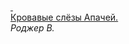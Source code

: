 <!--2024-01-05 01:44:01-->
<div>
<a class="nodecor" href=https://www.youtube.com/watch?v=w-aX5JFFoxk target="_blank">
  <img src="https://i.ytimg.com/vi/w-aX5JFFoxk/hqdefault.jpg" class="yb" align="middle" alt="">
</a>
&nbsp;&nbsp;&nbsp;
<div class="inlbl">
  <a class="nodecor" href="https://www.youtube.com/watch?v=w-aX5JFFoxk" target="_blank">Кровавые слёзы Апачей.</a><br>
  <i class="smaller2">Роджер В.</i>
</div>
</div>
